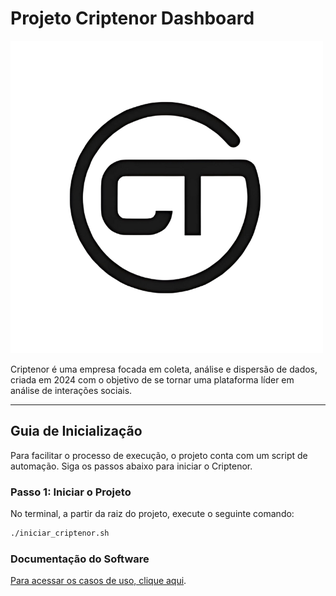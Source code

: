 
# Projeto Criptenor Dashboard
![Banner Casos de uso](documentacao/logo.png)

Criptenor é uma empresa focada em coleta, análise e dispersão de dados, criada em 2024 com o objetivo de se tornar uma plataforma líder em análise de interações sociais.  

---

## Guia de Inicialização

Para facilitar o processo de execução, o projeto conta com um script de automação. Siga os passos abaixo para iniciar o Criptenor.

### Passo 1: Iniciar o Projeto

No terminal, a partir da raiz do projeto, execute o seguinte comando:

```bash
./iniciar_criptenor.sh
```

### Documentação do Software
[Para acessar os casos de uso, clique aqui](documentacao/casos_de_uso_usuario.md).

